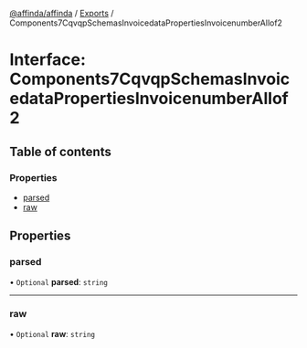 [@affinda/affinda](../README.md) / [Exports](../modules.md) / Components7CqvqpSchemasInvoicedataPropertiesInvoicenumberAllof2

# Interface: Components7CqvqpSchemasInvoicedataPropertiesInvoicenumberAllof2

## Table of contents

### Properties

- [parsed](Components7CqvqpSchemasInvoicedataPropertiesInvoicenumberAllof2.md#parsed)
- [raw](Components7CqvqpSchemasInvoicedataPropertiesInvoicenumberAllof2.md#raw)

## Properties

### parsed

• `Optional` **parsed**: `string`

___

### raw

• `Optional` **raw**: `string`
